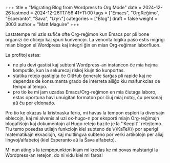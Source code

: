+++
title = "Migrating Blog from Wordpress to Org Mode"
date = 2024-12-26
lastmod = 2024-12-26T17:56:41+11:00
tags = ["Emacs", "OrgReĝimo", "Esperanto", "Ŝava", "𐑖𐑱𐑝𐑾𐑯"]
categories = ["Blog"]
draft = false
weight = 3003
author = "Matt Maguire"
+++

Lastatempe mi uzis sufiĉe ofte Org-reĝimon kun Emacs por pli bone organizi ĉe oficejo kaj spuri kunvenojn. La venonta logika paŝo estis migrigi mian blogon el Wordpress kaj integri ĝin en mian Org-reĝiman laborfluon.

La profitoj estas:

-   ne plu devi gastisi kaj subteni Wordpress-an instancon ĉe mia hejma komputilo, kun la sekurecaj riskoj kiujn tio kunportas.
-   statika retejo gastigita ĉe GitHub ĝenerale ŝarĝas pli rapide kaj ne dependas de konsumanta grado de interreta alliĝo kiu malfunkcias de tempo al tempo.
-   pro tio ke mi jam uzadas Emacs/Org-reĝimon en mia ĉiutaga laboro, estas oportuna havi unuigitan formaton por ĉiuj miaj notoj, ĉu personaj aŭ ĉu por eldonado.

Pro tio ke okazas la kristnaska ferio, mi havas la tempon esplori la diversajn eblecojn, kaj mi alvenis al uzi ox-hugo-n por eksporti miajn Org-reĝimajn blogafiŝojn kaj dokumentojn al Hugo retejo bazite je la ''KeepIt'' retejtemo. Tiu temo posedas utilajn funkciojn kiel subteno de \\(\KaTeX\\) por aperigi matematikajn ekvaciojn, kaj multlingva subteno por verki artikolojn per aliaj lingvoj/alfabetoj (kiel Esperanto aŭ la Ŝava alfabeto).

Mi nun atingis la tempopunkton kiam mi kredas ke mi povas malstarigi la Wordpress-an retejon, do ni vidu kiel mi faros!
